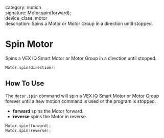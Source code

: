 category: motion  
signature: Motor.spin(forward);  
device_class: motor  
description: Spins a Motor or Motor Group in a direction until stopped.  

# Spin Motor

Spins a VEX IQ Smart Motor or Motor Group in a direction until stopped.

```cpp
Motor.spin(direction);
```

## How To Use

The `Motor.spin` command will spin a VEX IQ Smart Motor or Motor Group forever until a new motion command is used or the program is stopped.

- **forward** spins the Motor forward.
- **reverse** spins the Motor in reverse.

```cpp
Motor.spin(forward);
Motor.spin(reverse);
```

<advanced>
</advanced>
